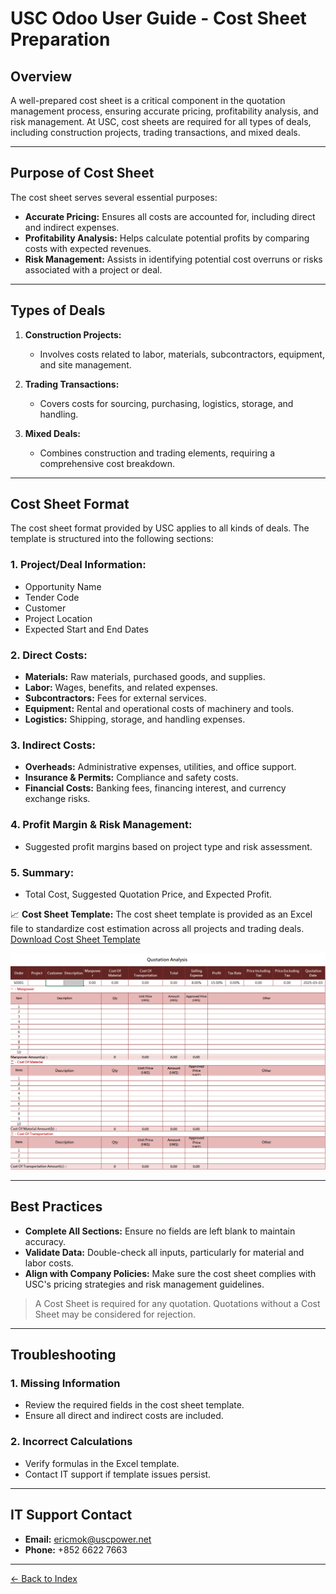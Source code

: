 # USC Odoo User Guide - Cost Sheet Preparation

## Overview
A well-prepared cost sheet is a critical component in the quotation management process, ensuring accurate pricing, profitability analysis, and risk management. At USC, cost sheets are required for all types of deals, including construction projects, trading transactions, and mixed deals.

---

## Purpose of Cost Sheet

The cost sheet serves several essential purposes:  

- **Accurate Pricing:** Ensures all costs are accounted for, including direct and indirect expenses.
- **Profitability Analysis:** Helps calculate potential profits by comparing costs with expected revenues.
- **Risk Management:** Assists in identifying potential cost overruns or risks associated with a project or deal.

---

## Types of Deals
 
1. **Construction Projects:**  
      - Involves costs related to labor, materials, subcontractors, equipment, and site management.

2. **Trading Transactions:**  
      - Covers costs for sourcing, purchasing, logistics, storage, and handling.

3. **Mixed Deals:**  
      - Combines construction and trading elements, requiring a comprehensive cost breakdown.

---

## Cost Sheet Format

The cost sheet format provided by USC applies to all kinds of deals. The template is structured into the following sections:

### 1. **Project/Deal Information:**
- Opportunity Name
- Tender Code
- Customer
- Project Location
- Expected Start and End Dates

### 2. **Direct Costs:**
- **Materials:** Raw materials, purchased goods, and supplies.
- **Labor:** Wages, benefits, and related expenses.
- **Subcontractors:** Fees for external services.
- **Equipment:** Rental and operational costs of machinery and tools.
- **Logistics:** Shipping, storage, and handling expenses.

### 3. **Indirect Costs:**
- **Overheads:** Administrative expenses, utilities, and office support.
- **Insurance & Permits:** Compliance and safety costs.
- **Financial Costs:** Banking fees, financing interest, and currency exchange risks.

### 4. **Profit Margin & Risk Management:**
- Suggested profit margins based on project type and risk assessment.

### 5. **Summary:**
- Total Cost, Suggested Quotation Price, and Expected Profit.

📈 **Cost Sheet Template:**
The cost sheet template is provided as an Excel file to standardize cost estimation across all projects and trading deals. [Download Cost Sheet Template](../../templates/cost_sheet_template.xlsx)

![cost sheet](./cost-sheet.png)

---

## Best Practices

- **Complete All Sections:** Ensure no fields are left blank to maintain accuracy.
- **Validate Data:** Double-check all inputs, particularly for material and labor costs.
- **Align with Company Policies:** Make sure the cost sheet complies with USC's pricing strategies and risk management guidelines.

> A Cost Sheet is required for any quotation. Quotations without a Cost Sheet may be considered for rejection.

---

## Troubleshooting

### 1. Missing Information
- Review the required fields in the cost sheet template.
- Ensure all direct and indirect costs are included.

### 2. Incorrect Calculations
- Verify formulas in the Excel template.
- Contact IT support if template issues persist.

---

## IT Support Contact

- **Email:** [ericmok@uscpower.net](mailto:ericmok@uscpower.net)
- **Phone:** +852 6622 7663

---

[<- Back to Index](../../../index.md)

